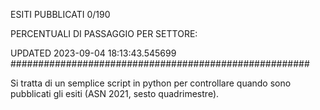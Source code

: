 ESITI PUBBLICATI 0/190 

PERCENTUALI DI PASSAGGIO PER SETTORE:

UPDATED 2023-09-04 18:13:43.545699
###################################################### 

Si tratta di un semplice script in python per controllare quando sono pubblicati gli esiti (ASN 2021, sesto quadrimestre).

